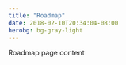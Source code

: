 ```yaml
---
title: "Roadmap"
date: 2018-02-10T20:34:04-08:00
herobg: bg-gray-light
---
```


Roadmap page content


